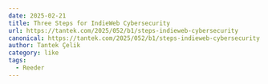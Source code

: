 ```yaml
---
date: 2025-02-21
title: Three Steps for IndieWeb Cybersecurity
url: https://tantek.com/2025/052/b1/steps-indieweb-cybersecurity
canonical: https://tantek.com/2025/052/b1/steps-indieweb-cybersecurity
author: Tantek Çelik
category: like
tags:
  - Reeder
---
```



